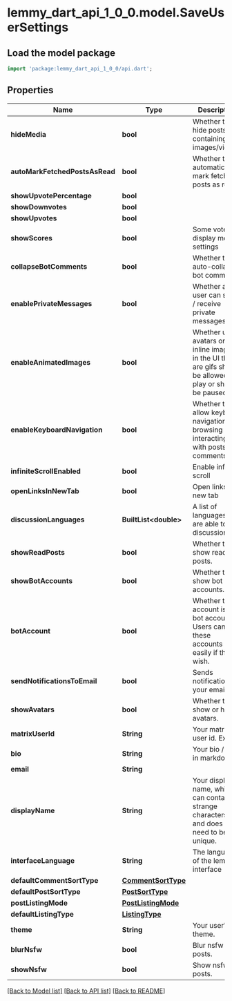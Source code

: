 # lemmy_dart_api_1_0_0.model.SaveUserSettings

## Load the model package
```dart
import 'package:lemmy_dart_api_1_0_0/api.dart';
```

## Properties
Name | Type | Description | Notes
------------ | ------------- | ------------- | -------------
**hideMedia** | **bool** | Whether to hide posts containing images/videos. | [optional] 
**autoMarkFetchedPostsAsRead** | **bool** | Whether to automatically mark fetched posts as read. | [optional] 
**showUpvotePercentage** | **bool** |  | [optional] 
**showDownvotes** | **bool** |  | [optional] 
**showUpvotes** | **bool** |  | [optional] 
**showScores** | **bool** | Some vote display mode settings | [optional] 
**collapseBotComments** | **bool** | Whether to auto-collapse bot comments. | [optional] 
**enablePrivateMessages** | **bool** | Whether a user can send / receive private messages | [optional] 
**enableAnimatedImages** | **bool** | Whether user avatars or inline images in the UI that are gifs should be allowed to play or should be paused | [optional] 
**enableKeyboardNavigation** | **bool** | Whether to allow keyboard navigation (for browsing and interacting with posts and comments). | [optional] 
**infiniteScrollEnabled** | **bool** | Enable infinite scroll | [optional] 
**openLinksInNewTab** | **bool** | Open links in a new tab | [optional] 
**discussionLanguages** | **BuiltList&lt;double&gt;** | A list of languages you are able to see discussion in. | [optional] 
**showReadPosts** | **bool** | Whether to show read posts. | [optional] 
**showBotAccounts** | **bool** | Whether to show bot accounts. | [optional] 
**botAccount** | **bool** | Whether this account is a bot account. Users can hide these accounts easily if they wish. | [optional] 
**sendNotificationsToEmail** | **bool** | Sends notifications to your email. | [optional] 
**showAvatars** | **bool** | Whether to show or hide avatars. | [optional] 
**matrixUserId** | **String** | Your matrix user id. Ex: | [optional] 
**bio** | **String** | Your bio / info, in markdown. | [optional] 
**email** | **String** |  | [optional] 
**displayName** | **String** | Your display name, which can contain strange characters, and does not need to be unique. | [optional] 
**interfaceLanguage** | **String** | The language of the lemmy interface | [optional] 
**defaultCommentSortType** | [**CommentSortType**](CommentSortType.md) |  | [optional] 
**defaultPostSortType** | [**PostSortType**](PostSortType.md) |  | [optional] 
**postListingMode** | [**PostListingMode**](PostListingMode.md) |  | [optional] 
**defaultListingType** | [**ListingType**](ListingType.md) |  | [optional] 
**theme** | **String** | Your user's theme. | [optional] 
**blurNsfw** | **bool** | Blur nsfw posts. | [optional] 
**showNsfw** | **bool** | Show nsfw posts. | [optional] 

[[Back to Model list]](../README.md#documentation-for-models) [[Back to API list]](../README.md#documentation-for-api-endpoints) [[Back to README]](../README.md)



